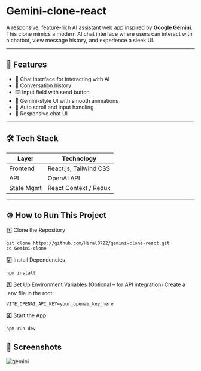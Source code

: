 # Gemini-clone-react
A responsive, feature-rich AI assistant web app inspired by **Google Gemini**. This clone mimics a modern AI chat interface where users can interact with a chatbot, view message history, and experience a sleek UI.

---

## 🚀 Features

- 🧠 Chat interface for interacting with AI
- 📜 Conversation history
- ⌨️ Input field with send button
- 🎨 Gemini-style UI with smooth animations
- 🔄 Auto scroll and input handling
- 💬 Responsive chat UI

---

## 🛠️ Tech Stack

| Layer      | Technology               |
|------------|--------------------------|
| Frontend   | React.js, Tailwind CSS   |
| API        | OpenAI API               |
| State Mgmt | React Context / Redux    |

---

## ⚙️ How to Run This Project
1️⃣ Clone the Repository

  ``` base
git clone https://github.com/Hiral0722/gemini-clone-react.git
cd Gemini-clone
  ```
2️⃣ Install Dependencies

``` base
npm install
```

3️⃣ Set Up Environment Variables (Optional – for API integration)
Create a .env file in the root:
``` base
VITE_OPENAI_API_KEY=your_openai_key_here
```

4️⃣ Start the App
``` base
npm run dev
```

## 📸 Screenshots

![gemini](https://github.com/user-attachments/assets/f2feb1ed-4046-46f6-a62e-fb2859da960f)




